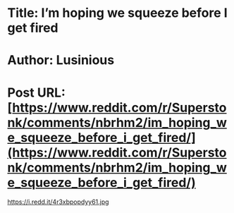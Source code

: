# Title: I’m hoping we squeeze before I get fired
# Author: Lusinious
# Post URL: [https://www.reddit.com/r/Superstonk/comments/nbrhm2/im_hoping_we_squeeze_before_i_get_fired/](https://www.reddit.com/r/Superstonk/comments/nbrhm2/im_hoping_we_squeeze_before_i_get_fired/)


https://i.redd.it/4r3xbpopdyy61.jpg